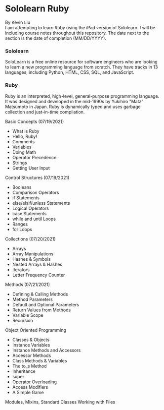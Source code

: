 # Sololearn Ruby
By Kevin Liu \
I am attempting to learn Ruby using the iPad version of Sololearn. I will be including course notes throughout this repository. The date next to the section is the date of completion (MM/DD/YYYY).

### Sololearn
SoloLearn is a free online resource for software engineers who are looking to learn a new programming language from scratch. They have tracks in 13 languages, including Python, HTML, CSS, SQL, and JavaScript.

### Ruby
Ruby is an interpreted, high-level, general-purpose programming language. It was designed and developed in the mid-1990s by Yukihiro "Matz" Matsumoto in Japan. Ruby is dynamically typed and uses garbage collection and just-in-time compilation.

Basic Concepts (07/19/2021)
- What is Ruby
- Hello, Ruby!
- Comments
- Variables
- Doing Math
- Operator Precedence
- Strings
- Getting User Input

Control Structures (07/19/2021)
- Booleans
- Comparison Operators
- if Statements
- else/elsif/unless Statements
- Logical Operators
- case Statements
- while and until Loops
- Ranges
- for Loops

Collections (07/20/2021)
- Arrays
- Array Manipulations
- Hashes & Symbols
- Nested Arrays & Hashes
- Iterators
- Letter Frequency Counter

Methods (07/21/2021)
- Defining & Calling Methods
- Method Parameters
- Default and Optional Parameters
- Return Values from Methods
- Variable Scope
- Recursion

Object Oriented Programming
- Classes & Objects
- Instance Variables
- Instance Methods and Accessors
- Accessor Methods
- Class Methods & Variables
- The to_s Method
- Inheritance
- super
- Operator Overloading
- Access Modifiers
- A Simple Game

Modules, Mixins, Standard Classes
Working with Files